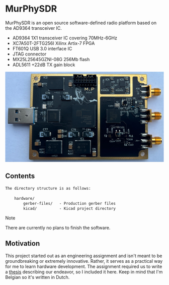 # MurPhySDR

MurPhySDR is an open source software-defined radio platform based on the AD9364 transceiver IC.

- AD9364 1X1 transceiver IC covering 70MHz-6GHz
- XC7A50T-2FTG256I Xilinx Artix-7 FPGA
- FT601Q USB 3.0 interface IC
- JTAG connector
- MX25L25645GZNI-08G 256Mb flash
- ADL5611 +22dB TX gain block

![MurPhySDR board](/images/MurPhySDR-board.jpeg)

## Contents

    The directory structure is as follows:

        hardware/
            gerber-files/   - Production gerber files
            kicad/          - Kicad project directory

> [!NOTE]
> There are currently no plans to finish the software. 

## Motivation

This project started out as an engineering assignment and isn't meant to be groundbreaking or extremely innovative. Rather, it serves as a practical way for me to learn hardware development. The assignment required us to write a [thesis](/hardware/Electronics_design_and_structure_thesis.pdf) describing our endeavor, so I included it here. Keep in mind that I'm Belgian so it's written in Dutch.

